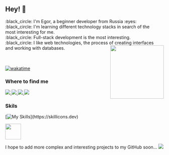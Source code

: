 ## Hey! 👋

<div id="header" align="left"> 
  <a>
    :black_circle: I'm Egor, a beginner developer from Russia :eyes: <br>
    :black_circle: I'm learning different technology stacks in search of the <br> most interesting for me.<br>
    :black_circle: Full-stack development is the most interesting.<br>
    :black_circle: I like web technologies, the process of creating interfaces <br> and working with databases.
  </a>  
  <a href="https://github.com/anuraghazra/github-readme-stats">
    <img height=170 align="right" src="https://github-readme-stats.vercel.app/api?username=PuGaLo2907&show_icons=true&theme=transparent" />
  </a>    
</div>

<br>
<br>

[![wakatime](https://wakatime.com/badge/user/b5f1b285-a71f-4dc1-9a3c-9dc7b5bd3df0.svg)](https://wakatime.com/@b5f1b285-a71f-4dc1-9a3c-9dc7b5bd3df0)

### Where to find me

<div id="badges">
    <a href="https://t.me/n30Nk1nG">
      <img src="https://img.shields.io/badge/telegram-blue?logo=telegram&logoColor=white">
    </a>
    <a href="https://discord.com/users/496273213509074945">
      <img src="https://img.shields.io/badge/discord-00008b?logo=discord&logoColor=white">
    </a>
    <a href="https://steamcommunity.com/id/bigbabyban228/">
      <img src="https://img.shields.io/badge/steam-black?logo=steam&logoColor=white">
    </a>
    <a href="https://www.linkedin.com/in/6trinity">
      <img src="https://img.shields.io/badge/LinkedIn-blue">
    </a>

</div>
   
### Skils

<div id="stack">
  
[![My Skills](https://skillicons.dev/icons?i=cs,dotnet,css,html,figma,git,py,wordpress,)](https://skillicons.dev)

<img src="https://kassa.bifit.com/wiki/images/thumb/7/72/Product-1c.svg/2048px-Product-1c.svg.png" height="50">

</div>

I hope to add more complex and interesting projects to my GitHub soon... <img src="https://camo.githubusercontent.com/20781fb7e6bcac4e827a97e65e8a1cda900a8fd523514b306043d7597e1fcea9/68747470733a2f2f636f756e742e6765746c6f6c692e636f6d2f6765742f4053756e7365744d6b74">
